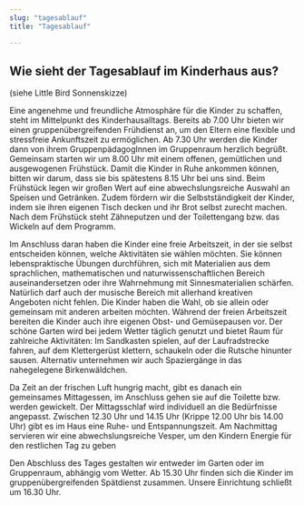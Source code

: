 ```yaml
---
slug: "tagesablauf"
title: "Tagesablauf"

---
```


## Wie sieht der Tagesablauf im Kinderhaus aus?

(siehe Little Bird Sonnenskizze)

Eine angenehme und freundliche Atmosphäre für die Kinder zu schaffen, steht im Mittelpunkt des
Kinderhausalltags. Bereits ab 7.00 Uhr bieten wir einen gruppenübergreifenden Frühdienst an, um
den Eltern eine flexible und stressfreie Ankunftszeit zu ermöglichen. Ab 7.30 Uhr werden die Kinder
dann von ihrem GruppenpädagogInnen im Gruppenraum herzlich begrüßt. Gemeinsam starten
wir um 8.00 Uhr mit einem offenen, gemütlichen und ausgewogenen Frühstück. Damit die Kinder
in Ruhe ankommen können, bitten wir darum, dass sie bis spätestens 8.15 Uhr bei uns sind. Beim
Frühstück legen wir großen Wert auf eine abwechslungsreiche Auswahl an Speisen und Getränken.
Zudem fördern wir die Selbstständigkeit der Kinder, indem sie ihren eigenen Tisch decken und ihr
Brot selbst zurecht machen. Nach dem Frühstück steht Zähneputzen und der Toilettengang bzw.
das Wickeln auf dem Programm.

Im Anschluss daran haben die Kinder eine freie Arbeitszeit, in der sie selbst entscheiden können,
welche Aktivitäten sie wählen möchten. Sie können lebenspraktische Übungen durchführen, sich
mit Materialien aus dem sprachlichen, mathematischen und naturwissenschaftlichen Bereich
auseinandersetzen oder ihre Wahrnehmung mit Sinnesmaterialien schärfen. Natürlich darf auch
der musische Bereich mit allerhand kreativen Angeboten nicht fehlen. Die Kinder haben die Wahl,
ob sie allein oder gemeinsam mit anderen arbeiten möchten. Während der freien Arbeitszeit bereiten die Kinder auch ihre eigenen Obst- und Gemüsepausen vor. Der schöne Garten wird bei
jedem Wetter täglich genutzt und bietet Raum für zahlreiche Aktivitäten: Im Sandkasten spielen,
auf der Laufradstrecke fahren, auf dem Klettergerüst klettern, schaukeln oder die Rutsche hinunter sausen. Alternativ unternehmen wir auch Spaziergänge in das nahegelegene Birkenwäldchen.

Da Zeit an der frischen Luft hungrig macht, gibt es danach ein gemeinsames Mittagessen, im
Anschluss gehen sie auf die Toilette bzw. werden gewickelt. Der Mittagsschlaf wird individuell an
die Bedürfnisse angepasst. Zwischen 12.30 Uhr und 14.15 Uhr (Krippe 12.00 Uhr bis 14.00 Uhr)
gibt es im Haus eine Ruhe- und Entspannungszeit. Am Nachmittag servieren wir eine abwechslungsreiche Vesper, um den Kindern Energie für den restlichen Tag zu geben

Den Abschluss des Tages gestalten wir entweder im Garten oder im Gruppenraum, abhängig vom
Wetter. Ab 15.30 Uhr finden sich die Kinder im gruppenübergreifenden Spätdienst zusammen.
Unsere Einrichtung schließt um 16.30 Uhr.